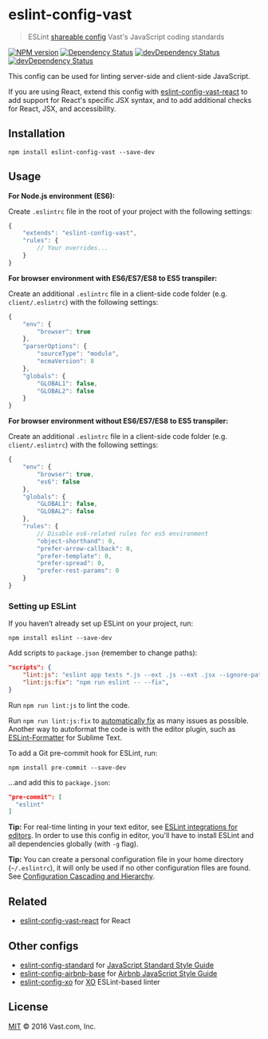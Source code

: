 # eslint-config-vast
> ESLint [shareable config](http://eslint.org/docs/developer-guide/shareable-configs.html) Vast's JavaScript coding standards

[![NPM version](https://badge.fury.io/js/eslint-config-vast.svg)](https://www.npmjs.org/package/eslint-config-vast) [![Dependency Status](https://david-dm.org/vast-engineering/eslint-config-vast.svg)](https://david-dm.org/vast-engineering/eslint-config-vast) [![devDependency Status](https://david-dm.org/vast-engineering/eslint-config-vast/dev-status.svg)](https://david-dm.org/vast-engineering/eslint-config-vast?type=dev) [![devDependency Status](https://david-dm.org/vast-engineering/eslint-config-vast/peer-status.svg)](https://david-dm.org/vast-engineering/eslint-config-vast?type=peer)

This config can be used for linting server-side and client-side JavaScript.

If you are using React, extend this config with [eslint-config-vast-react](https://github.com/vast-engineering/eslint-config-vast-react) to add support for React's specific JSX syntax, and to add additional checks for React, JSX, and accessibility.

## Installation

    npm install eslint-config-vast --save-dev

## Usage

**For Node.js environment (ES6):**

Create `.eslintrc` file in the root of your project with the following settings:

```javascript
{
    "extends": "eslint-config-vast",
    "rules": {
        // Your overrides...
    }
}
```

**For browser environment with ES6/ES7/ES8 to ES5 transpiler:**

Create an additional `.eslintrc` file in a client-side code folder (e.g. `client/.eslintrc`) with the following settings:

```javascript
{
    "env": {
        "browser": true
    },
    "parserOptions": {
        "sourceType": "module",
        "ecmaVersion": 8
    },
    "globals": {
        "GLOBAL1": false,
        "GLOBAL2": false
    }
}
```

**For browser environment without ES6/ES7/ES8 to ES5 transpiler:**

Create an additional `.eslintrc` file in a client-side code folder (e.g. `client/.eslintrc`) with the following settings:

```javascript
{
    "env": {
        "browser": true,
        "es6": false
    },
    "globals": {
        "GLOBAL1": false,
        "GLOBAL2": false
    },
    "rules": {
        // Disable es6-related rules for es5 environment
        "object-shorthand": 0,
        "prefer-arrow-callback": 0,
        "prefer-template": 0,
        "prefer-spread": 0,
        "prefer-rest-params": 0
    }
}
```

### Setting up ESLint

If you haven’t already set up ESLint on your project, run:

    npm install eslint --save-dev

Add scripts to `package.json` (remember to change paths):

```json
"scripts": {
    "lint:js": "eslint app tests *.js --ext .js --ext .jsx --ignore-pattern 'js/vendor'",
    "lint:js:fix": "npm run eslint -- --fix",
}
```

Run `npm run lint:js` to lint the code.

Run `npm run lint:js:fix` to [automatically fix](http://eslint.org/docs/user-guide/command-line-interface#fix) as many issues as possible. Another way to autoformat the code is with the editor plugin, such as [ESLint-Formatter](https://packagecontrol.io/packages/ESLint-Formatter) for Sublime Text.

To add a Git pre-commit hook for ESLint, run:

    npm install pre-commit --save-dev

...and add this to `package.json`:

```json
"pre-commit": [
  "eslint"
]
```

**Tip:** For real-time linting in your text editor, see [ESLint integrations for editors](http://eslint.org/docs/user-guide/integrations#editors). In order to use this config in editor, you'll have to install ESLint and all dependencies globally (with `-g` flag).

**Tip:** You can create a personal configuration file in your home directory (`~/.eslintrc`), it will only be used if no other configuration files are found. See [Configuration Cascading and Hierarchy](http://eslint.org/docs/user-guide/configuring#configuration-cascading-and-hierarchy).

## Related

- [eslint-config-vast-react](https://github.com/vast-engineering/eslint-config-vast-react) for React

## Other configs

- [eslint-config-standard](https://github.com/feross/eslint-config-standard) for [JavaScript Standard Style Guide](https://github.com/feross/standard)
- [eslint-config-airbnb-base](https://github.com/airbnb/javascript/tree/master/packages/eslint-config-airbnb-base) for [Airbnb JavaScript Style Guide](https://github.com/airbnb/javascript)
- [eslint-config-xo](https://github.com/sindresorhus/eslint-config-xo/) for [XO](https://github.com/sindresorhus/xo) ESLint-based linter

## License

[MIT](LICENSE) © 2016 Vast.com, Inc.
